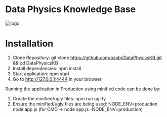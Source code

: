 # Data Physics Knowledge Base

![logo](https://raw.githubusercontent.com/ozobi/DataPhysics_KB/master/public/logo.png)

# Installation

1. Clone Repository: git clone https://github.com/ozobi/DataPhysicsKB.git && cd DataPhysicsKB
2. Install dependencies: npm install
3. Start application: npm start
4. Go to http://127.0.0.1:4444 in your browser

Running the application in Production using minified code can be done by:

1. Create the minified/ugly files: npm run uglify
2. Ensure the minified/ugly files are being used: NODE_ENV=production node app.js (for CMD -> node app.js -NODE_ENV=production)

